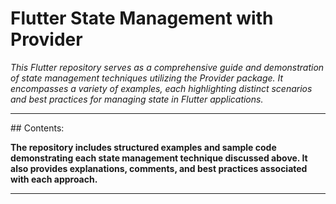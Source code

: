 # Flutter State Management with Provider
<p><i>This Flutter repository serves as a comprehensive guide and demonstration of state management techniques utilizing the Provider package. It encompasses a variety of examples, each highlighting distinct scenarios and best practices for managing state in Flutter applications.</i></p>
<hr>
## Contents:
<P><b>The repository includes structured examples and sample code demonstrating each state management technique discussed above. It also provides explanations, comments, and best practices associated with each approach.</b></P>
<hr>
